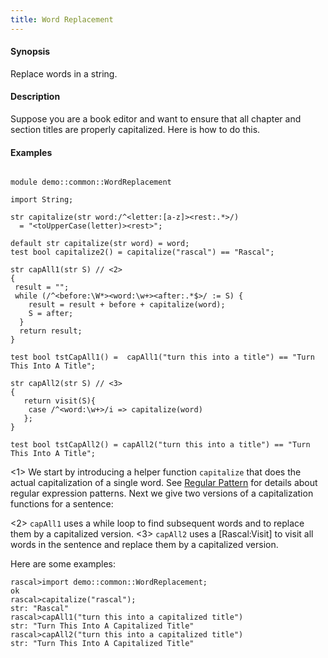 ```yaml
---
title: Word Replacement
---
```


#### Synopsis

Replace words in a string.

#### Description

Suppose you are a book editor and want to ensure that all chapter
and section titles are properly capitalized. Here is how to do this. 

#### Examples

```rascal 

module demo::common::WordReplacement

import String;

str capitalize(str word:/^<letter:[a-z]><rest:.*>/) 
  = "<toUpperCase(letter)><rest>";

default str capitalize(str word) = word;
test bool capitalize2() = capitalize("rascal") == "Rascal";

str capAll1(str S) // <2>
{
 result = "";
 while (/^<before:\W*><word:\w+><after:.*$>/ := S) { 
    result = result + before + capitalize(word);
    S = after;
  }
  return result;
}

test bool tstCapAll1() =  capAll1("turn this into a title") == "Turn This Into A Title";

str capAll2(str S) // <3>
{
   return visit(S){
   	case /^<word:\w+>/i => capitalize(word)
   };
}

test bool tstCapAll2() = capAll2("turn this into a title") == "Turn This Into A Title";

```

<1> We start by introducing a helper function `capitalize` that does the actual capitalization of a single word.
    See [Regular Pattern](../../../Rascal/Patterns/Regular/) for details about regular expression patterns.
    Next we give two versions of a capitalization functions for a sentence:

<2> `capAll1` uses a while loop to find subsequent words and to replace them by a capitalized version.
<3> `capAll2` uses a [Rascal:Visit] to visit all words in the sentence and replace them by a capitalized version.

Here are some examples:

```rascal-shell 
rascal>import demo::common::WordReplacement;
ok
rascal>capitalize("rascal");
str: "Rascal"
rascal>capAll1("turn this into a capitalized title")
str: "Turn This Into A Capitalized Title"
rascal>capAll2("turn this into a capitalized title")
str: "Turn This Into A Capitalized Title"
```

